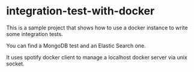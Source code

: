 # integration-test-with-docker

This is a sample project that shows how to use a docker instance to write some integration tests.

You can find a MongoDB test and an Elastic Search one.

It uses spotify docker client to manage a localhost docker server via unix socket.
